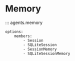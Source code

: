 # Memory

::: agents.memory

    options:
        members:
            - Session
            - SQLiteSession
            - SessionMemory
            - SQLiteSessionMemory
